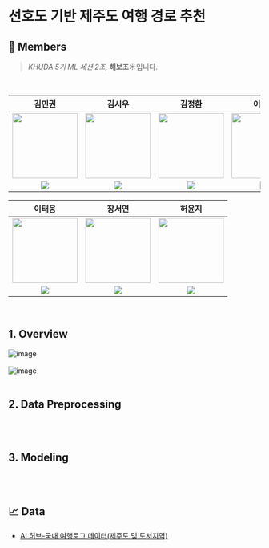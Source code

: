 # 선호도 기반 제주도 여행 경로 추천

## 🙌 Members

>*KHUDA 5기 ML 세션 2조,* **해보조**☀️입니다.<br>

<br>

| 김민권 | 김시우 | 김정환 | 이두원 |
| :-: | :-: | :-: | :-: |
| <img src='https://github.com/Chii-kawa.png' height=130 width=130></img> | <img src='https://avatars.githubusercontent.com/u/143721160?v=4' height=130 width=130></img> | <img src='https://github.com/hwankatarinabluu.png' height=130 width=130></img> | <img src='https://github.com/DuwonLee.png' height=130 width=130></img> |
| <a href="https://github.com/Chii-kawa" target="_blank"><img src="https://img.shields.io/badge/GitHub-black.svg?&style=round&logo=github"/></a> | <a href="https://github.com/hyojun03" target="_blank"><img src="https://img.shields.io/badge/GitHub-black.svg?&style=round&logo=github"/></a> | <a href="https://github.com/hwankatarinabluu" target="_blank"><img src="https://img.shields.io/badge/GitHub-black.svg?&style=round&logo=github"/></a> | <a href="https://github.com/DuwonLee" target="_blank"><img src="https://img.shields.io/badge/GitHub-black.svg?&style=round&logo=github"/></a> |

| 이태웅 | 장서연 | 허윤지 |
| :-: | :-: | :-: |
| <img src='https://github.com/taewoong1.png' height=130 width=130></img> | <img src='https://github.com/seoyeoniiii.png' height=130 width=130></img> | <img src='https://github.com/myeunee.png' height=130 width=130></img> |
| <a href="https://github.com/taewoong1" target="_blank"><img src="https://img.shields.io/badge/GitHub-black.svg?&style=round&logo=github"/></a> | <a href="https://github.com/seoyeoniiii" target="_blank"><img src="https://img.shields.io/badge/GitHub-black.svg?&style=round&logo=github"/></a> | <a href="https://github.com/myeunee" target="_blank"><img src="https://img.shields.io/badge/GitHub-black.svg?&style=round&logo=github"/></a> |

<br>

## 1. Overview
![image](https://github.com/khuda-5th/ML_team2_Recommend-Travel-Route/assets/111333350/f2f670b1-8dcb-4a18-94b9-5439065ce03a)
<br><br>
![image](https://github.com/khuda-5th/ML_team2_Recommend-Travel-Route/assets/111333350/2e6fce62-5b36-44e1-9655-d30125d7f10f)
<br><br>


## 2. Data Preprocessing

<br><br>

## 3. Modeling
<br><br>

## 📈 Data
- [AI 허브-국내 여행로그 데이터(제주도 및 도서지역)](https://aihub.or.kr/aihubdata/data/view.do?currMenu=&topMenu=&aihubDataSe=realm&dataSetSn=71584)
